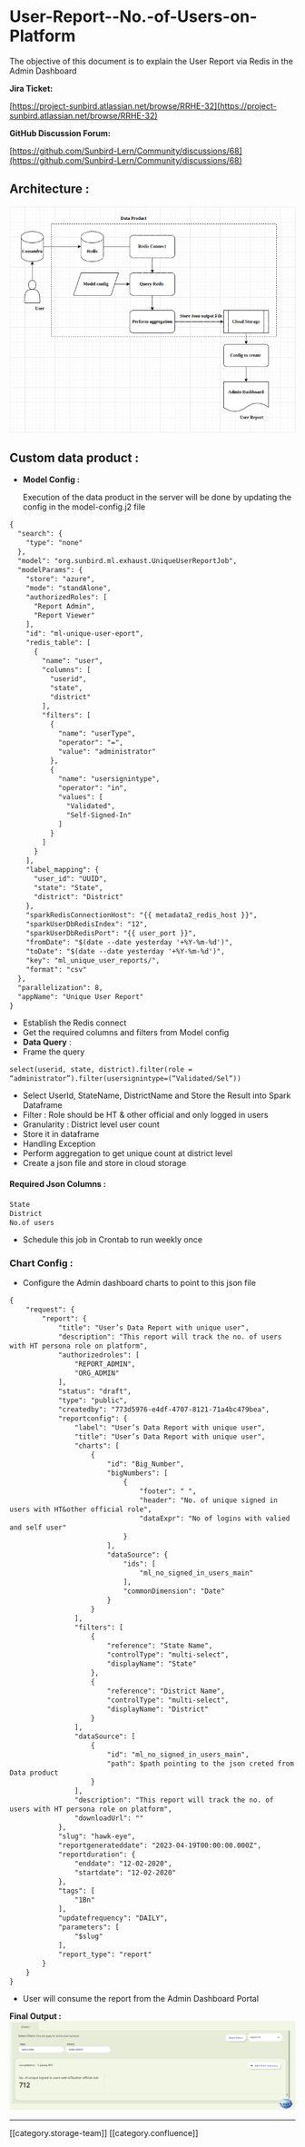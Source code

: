 # User-Report--No.-of-Users-on-Platform

The objective of this document is to explain the User Report via Redis in the Admin Dashboard

**Jira Ticket:**

[https://project-sunbird.atlassian.net/browse/RRHE-32](https://project-sunbird.atlassian.net/browse/RRHE-32)

**GitHub Discussion Forum:**

[https://github.com/Sunbird-Lern/Community/discussions/68](https://github.com/Sunbird-Lern/Community/discussions/68)

## Architecture :

![](<../../../../.gitbook/assets/Screenshot from 2023-04-18 14-16-31.png>)

## Custom data product :

*   **Model Config :**

    Execution of the data product in the server will be done by updating the config in the model-config.j2 file

```
{
  "search": {
    "type": "none"
  },
  "model": "org.sunbird.ml.exhaust.UniqueUserReportJob",
  "modelParams": {
    "store": "azure",
    "mode": "standAlone",
    "authorizedRoles": [
      "Report Admin",
      "Report Viewer"
    ],
    "id": "ml-unique-user-eport",
    "redis_table": [
      {
        "name": "user",
        "columns": [
          "userid",
          "state",
          "district"
        ],
        "filters": [
          {
            "name": "userType",
            "operator": "=",
            "value": "administrator"
          },
          {
            "name": "usersignintype",
            "operator": "in",
            "values": [
              "Validated",
              "Self-Signed-In"
            ]
          }
        ]
      }
    ],
    "label_mapping": {
      "user_id": "UUID",
      "state": "State",
      "district": "District"
    },
    "sparkRedisConnectionHost": "{{ metadata2_redis_host }}",
    "sparkUserDbRedisIndex": "12",
    "sparkUserDbRedisPort": "{{ user_port }}",
    "fromDate": "$(date --date yesterday '+%Y-%m-%d')",
    "toDate": "$(date --date yesterday '+%Y-%m-%d')",
    "key": "ml_unique_user_reports/",
    "format": "csv"
  },
  "parallelization": 8,
  "appName": "Unique User Report"
}
```

* Establish the Redis connect
* Get the required columns and filters from Model config
* **Data Query** :
* Frame the query

```
select(userid, state, district).filter(role = “administrator”).filter(usersignintype=(“Validated/Sel“))
```

* Select UserId, StateName, DistrictName and Store the Result into Spark Dataframe
* Filter : Role should be HT & other official and only logged in users
* Granularity : District level user count
* Store it in dataframe
* Handling Exception
* Perform aggregation to get unique count at district level
* Create a json file and store in cloud storage

#### Required Json Columns :

```
State
District
No.of users
```

* Schedule this job in Crontab to run weekly once

### Chart Config :

* Configure the Admin dashboard charts to point to this json file

```
{
    "request": {
        "report": {
            "title": "User’s Data Report with unique user",
            "description": "This report will track the no. of users with HT persona role on platform",
            "authorizedroles": [
                "REPORT_ADMIN",
                "ORG_ADMIN"
            ],
            "status": "draft",
            "type": "public",
            "createdby": "773d5976-e4df-4707-8121-71a4bc479bea",
            "reportconfig": {
                "label": "User’s Data Report with unique user",
                "title": "User’s Data Report with unique user",
                "charts": [
                    {
                        "id": "Big_Number",
                        "bigNumbers": [
                            {
                                "footer": " ",
                                "header": "No. of unique signed in  users with HT&other official role",
                                "dataExpr": "No of logins with valied and self user"
                            }
                        ],
                        "dataSource": {
                            "ids": [
                                "ml_no_signed_in_users_main"
                            ],
                            "commonDimension": "Date"
                        }
                    }
                ],
                "filters": [
                    {
                        "reference": "State Name",
                        "controlType": "multi-select",
                        "displayName": "State"
                    },
                    {
                        "reference": "District Name",
                        "controlType": "multi-select",
                        "displayName": "District"
                    }
                ],
                "dataSource": [
                    {
                        "id": "ml_no_signed_in_users_main",
                        "path": $path pointing to the json creted from Data product
                    }
                ],
                "description": "This report will track the no. of users with HT persona role on platform",
                "downloadUrl": ""
            },
            "slug": "hawk-eye",
            "reportgenerateddate": "2023-04-19T00:00:00.000Z",
            "reportduration": {
                "enddate": "12-02-2020",
                "startdate": "12-02-2020"
            },
            "tags": [
                "1Bn"
            ],
            "updatefrequency": "DAILY",
            "parameters": [
                "$slug"
            ],
            "report_type": "report"
        }
    }
}
```

* User will consume the report from the Admin Dashboard Portal

**Final Output :** ![](<../../../../.gitbook/assets/Screenshot from 2023-04-19 15-55-22.png>)

***

\[\[category.storage-team]] \[\[category.confluence]]
